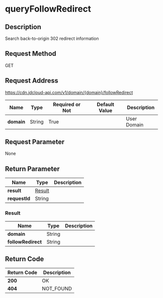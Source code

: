 # queryFollowRedirect


## Description
Search back-to-origin 302 redirect information

## Request Method
GET

## Request Address
https://cdn.jdcloud-api.com/v1/domain/{domain}/followRedirect

|Name|Type|Required or Not|Default Value|Description|
|---|---|---|---|---|
|**domain**|String|True| |User Domain|

## Request Parameter
None


## Return Parameter
|Name|Type|Description|
|---|---|---|
|**result**|[Result](queryfollowredirect#result)| |
|**requestId**|String| |

### <div id="result">Result</div>
|Name|Type|Description|
|---|---|---|
|**domain**|String| |
|**followRedirect**|String| |

## Return Code
|Return Code|Description|
|---|---|
|**200**|OK|
|**404**|NOT_FOUND|